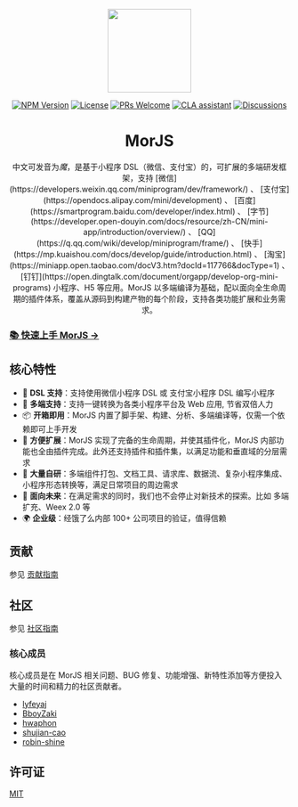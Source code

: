 <p align="center">
 <a href="https://github.com/eleme/morjs"><img src="https://img.alicdn.com/imgextra/i3/O1CN01l7Xw6O1E1K4OCFYmw_!!6000000000291-2-tps-485-350.png" width="150" /></a>
</p>

<div align="center">

[![NPM Version][npm-image]][npm-url]
[![License][license-image]][license-url]
[![PRs Welcome][pr-image]][pr-url]
[![CLA assistant][cla-image]][cla-url]
[![Discussions][discussions-image]][discussions-url]

[discussions-image]: https://img.shields.io/badge/discussions-on%20github-blue
[discussions-url]: https://github.com/eleme/morjs/discussions
[pr-image]: https://img.shields.io/badge/PRs-welcome-brightgreen.svg
[pr-url]: https://github.com/eleme/morjs/pulls
[npm-image]: https://img.shields.io/npm/v/@morjs/cli.svg
[npm-url]: https://www.npmjs.com/package/@morjs/cli
[license-image]: https://img.shields.io/npm/l/@morjs/cli.svg
[license-url]: https://github.com/eleme/morjs/blob/main/LICENSE
[cla-image]: https://cla-assistant.io/readme/badge/eleme/mor
[cla-url]: https://cla-assistant.io/eleme/mor

</div>

<h1 align="center">MorJS</h1>

<p align="center">中文可发音为<em>魔</em>，是基于小程序 DSL（微信、支付宝）的，可扩展的多端研发框架，支持 [微信](https://developers.weixin.qq.com/miniprogram/dev/framework/) 、 [支付宝](https://opendocs.alipay.com/mini/development) 、 [百度](https://smartprogram.baidu.com/developer/index.html) 、 [字节](https://developer.open-douyin.com/docs/resource/zh-CN/mini-app/introduction/overview/) 、 [QQ](https://q.qq.com/wiki/develop/miniprogram/frame/) 、 [快手](https://mp.kuaishou.com/docs/develop/guide/introduction.html) 、 [淘宝](https://miniapp.open.taobao.com/docV3.htm?docId=117766&docType=1) 、 [钉钉](https://open.dingtalk.com/document/orgapp/develop-org-mini-programs) 小程序、H5 等应用。MorJS 以多端编译为基础，配以面向全生命周期的插件体系，覆盖从源码到构建产物的每个阶段，支持各类功能扩展和业务需求。</p>

### [📚 快速上手 MorJS →](https://mor.eleme.io/guides/introduction/getting-started)

## 核心特性

- 💎 **DSL 支持**：支持使用微信小程序 DSL 或 支付宝小程序 DSL 编写小程序
- 🌴 **多端支持**：支持一键转换为各类小程序平台及 Web 应用, 节省双倍人力
- 📦 **开箱即用**：MorJS 内置了脚手架、构建、分析、多端编译等，仅需一个依赖即可上手开发
- 🎉 **方便扩展**：MorJS 实现了完备的生命周期，并使其插件化，MorJS 内部功能也全由插件完成。此外还支持插件和插件集，以满足功能和垂直域的分层需求
- 🚀 **大量自研**：多端组件打包、文档工具、请求库、数据流、复杂小程序集成、小程序形态转换等，满足日常项目的周边需求
- 🚄 **面向未来**：在满足需求的同时，我们也不会停止对新技术的探索。比如 多端扩充、Weex 2.0 等
- 🌍 **企业级**：经饿了么内部 100+ 公司项目的验证，值得信赖

## 贡献

参见 [贡献指南](https://github.com/eleme/morjs/blob/master/CONTRIBUTING.md)

## 社区

参见 [社区指南](https://mor.eleme.io/about/community-guide)

### 核心成员

核心成员是在 MorJS 相关问题、BUG 修复、功能增强、新特性添加等方便投入大量的时间和精力的社区贡献者。

- [lyfeyaj](https://github.com/lyfeyaj)
- [BboyZaki](https://github.com/BboyZaki)
- [hwaphon](https://github.com/hwaphon)
- [shujian-cao](https://github.com/shujian-cao)
- [robin-shine](https://github.com/robin-shine)

## 许可证

[MIT](https://github.com/eleme/morjs/blob/master/LICENSE)
